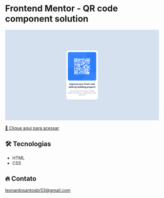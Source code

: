 # Frontend Mentor - QR code component solution

![preview](./.github/preview.png)


[🔗 Clique aqui para acessar](https://leonardo21042006.github.io/Frontend-Mentor-QR-code/)

## 🛠️ Tecnologias 

- HTML
- CSS


## 🔥 Contato

leonardosantosbr53@gmail.com